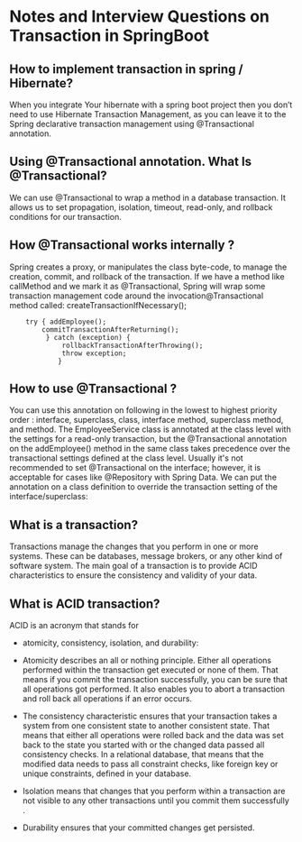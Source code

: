 # Notes and Interview Questions on Transaction in SpringBoot


## How to implement transaction in spring / Hibernate?
When you integrate Your hibernate with a spring boot project then you don’t need to use Hibernate Transaction Management, as you can leave it to the Spring declarative transaction management using @Transactional annotation. 

## Using @Transactional annotation. What Is @Transactional? 
We can use @Transactional to wrap a method in a database transaction. It allows us to set propagation, isolation, timeout, read-only, and rollback conditions for our transaction. 

## How @Transactional works internally ? 
Spring creates a proxy, or manipulates the class byte-code, to manage the creation, commit, and rollback of the transaction. If we have a method like callMethod and we mark it as @Transactional, Spring will wrap some transaction management code around the invocation@Transactional method called: createTransactionIfNecessary(); 

```
	try { addEmployee(); 
		commitTransactionAfterReturning(); 
		 } catch (exception) { 
			 rollbackTransactionAfterThrowing(); 
			 throw exception; 
			} 
```

## How to use @Transactional ?
You can use this annotation on following in the lowest to highest priority order : interface, superclass, class, interface method, superclass method, and method. The EmployeeService class is annotated at the class level with the settings for a read-only transaction, but the @Transactional annotation on the addEmployee() method in the same class takes precedence over the transactional settings defined at the class level. Usually it's not recommended to set @Transactional on the interface; however, it is acceptable for cases like @Repository with Spring Data. We can put the annotation on a class definition to override the transaction setting of the interface/superclass: 

## What is a transaction? 
Transactions manage the changes that you perform in one or more systems. These can be databases, message brokers, or any other kind of software system. The main goal of a transaction is to provide ACID characteristics to ensure the consistency and validity of your data. 

## What is ACID transaction?
 ACID is an acronym that stands for 
 - atomicity,  consistency,  isolation, and  durability: 

 - Atomicity describes an all or nothing principle. Either all
   operations performed within the transaction get executed or none of
   them. That means if you commit the transaction successfully, you can
   be sure that all operations got performed. It also enables you to
   abort a transaction and roll back all operations if an error occurs.
   
 - The consistency characteristic ensures that your transaction takes a
   system from one consistent state to another consistent state. That
   means that either all operations were rolled back and the data was
   set back to the state you started with or the changed data passed all
   consistency checks. In a relational database, that means that the
   modified data needs to pass all constraint checks, like foreign key
   or unique constraints, defined in your database. 
   
  - Isolation means that changes that you perform within a transaction are not visible to any
   other transactions until you commit them successfully .
   
  - Durability ensures that your committed changes get persisted.
